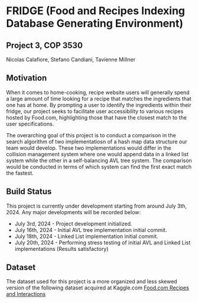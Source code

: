 # FRIDGE (Food and Recipes Indexing Database Generating Environment)
## Project 3, COP 3530
Nicolas Calafiore, Stefano Candiani, Tavienne Millner

## Motivation

  When it comes to home-cooking, recipe website users will generally spend a large amount of time looking for a recipe that matches the ingredients that one has at home. By prompting a user to identify the ingredients within their fridge, our project seeks to facilitate user accessibility to various recipes hosted by Food.com, highlighting those that have the closest match to the user specifications. 

  The overarching goal of this project is to conduct a comparison in the search algorithm of two implementatiosn of a hash map data structure our team would develop. These two implementations would differ in the collision management system where one would append data in a linked list system while the other in a self-balancing AVL tree system. The comparison would be conducted in terms of which system can find the first exact match the fastest.

## Build Status

This project is currently under development starting from around July 3th, 2024. Any major developments will be recorded below:
* July 3rd, 2024 - Project development initialized.
* July 16th, 2024 - Initial AVL tree implementation initial commit.
* July 18th, 2024 - Linked List implementation initial commit.
* July 20th, 2024 - Performing stress testing of initial AVL and Linked List implementations (Results satisfactory)

## Dataset

The dataset used for this project is a more organized and less skewed version of the following dataset acquired at Kaggle.com 
<a href="https://www.kaggle.com/datasets/shuyangli94/food-com-recipes-and-user-interactions?select=RAW_recipes.csv">Food.com Recipes and Interactions</a>
